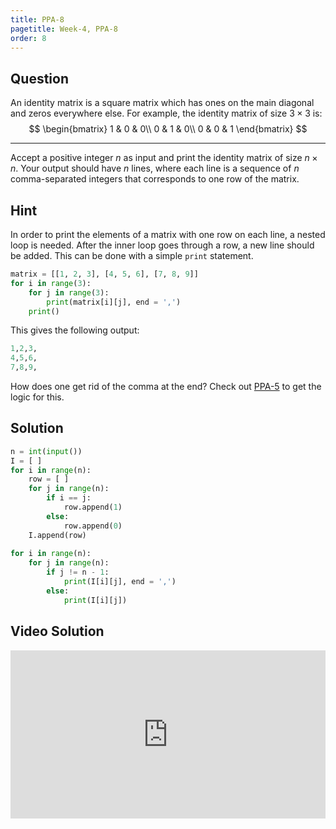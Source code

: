 ```yaml
---
title: PPA-8
pagetitle: Week-4, PPA-8
order: 8
---
```


## Question

An identity matrix is a square matrix which has ones on the main diagonal and zeros everywhere else. For example, the identity matrix of size $3 \times 3$ is:
$$
\begin{bmatrix}
1 & 0 & 0\\
0 & 1 & 0\\
0 & 0 & 1
\end{bmatrix}
$$

<hr>

Accept a positive integer $n$ as input and print the identity matrix of size $n \times n$. Your output should have $n$ lines, where each line is a sequence of $n$ comma-separated integers that corresponds to one row of the matrix.



## Hint

In order to print the elements of a matrix with one row on each line, a nested loop is needed. After the inner loop goes through a row, a new line should be added. This can be done with a simple `print` statement.

```python
matrix = [[1, 2, 3], [4, 5, 6], [7, 8, 9]]
for i in range(3):
    for j in range(3):
        print(matrix[i][j], end = ',')
    print()
```

This gives the following output:

```python
1,2,3,
4,5,6,
7,8,9,
```

How does one get rid of the comma at the end? Check out [PPA-5](/ppa/week-4/PPA-5.md) to get the logic for this.



## Solution

```python
n = int(input())
I = [ ]
for i in range(n):
    row = [ ]
    for j in range(n):
        if i == j:
            row.append(1)
        else:
            row.append(0)
    I.append(row)
    
for i in range(n):
    for j in range(n):
        if j != n - 1:
            print(I[i][j], end = ',')
        else:
            print(I[i][j])
```

## Video Solution

<div style="position: relative; padding-bottom: 53.43750000000001%; height: 0;"><iframe src="https://www.loom.com/embed/3d37ca67c029487db741398d4c1228f4?sid=7acc133e-9efb-43fd-917f-869f1d68f9dc" frameborder="0" webkitallowfullscreen mozallowfullscreen allowfullscreen style="position: absolute; top: 0; left: 0; width: 100%; height: 100%;"></iframe></div>
